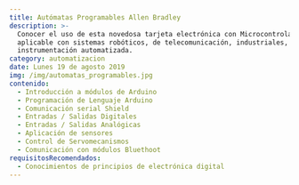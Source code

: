```yaml
---
title: Autómatas Programables Allen Bradley
description: >-
  Conocer el uso de esta novedosa tarjeta electrónica con Microcontroladores, y
  aplicable con sistemas robóticos, de telecomunicación, industriales,
  instrumentación automatizada.
category: automatizacion
date: Lunes 19 de agosto 2019
img: /img/automatas_programables.jpg
contenido:
  - Introducción a módulos de Arduino
  - Programación de Lenguaje Arduino
  - Comunicación serial Shield
  - Entradas / Salidas Digitales
  - Entradas / Salidas Analógicas
  - Aplicación de sensores
  - Control de Servomecanismos
  - Comunicación con módulos Bluethoot
requisitosRecomendados:
  - Conocimientos de principios de electrónica digital
---
```


